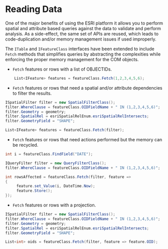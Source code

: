 # Reading Data
One of the major benefits of using the ESRI platform it allows you to perform spatial and attribute based queries against the data to validate and perform analysis. As a side-effect, the same set of APIs are reused, which leads to code-duplication and/or memory management issues if used improperly.

The `ITable` and `IFeatureClass` interfaces have been extended to include `Fetch` methods that simplifies queries by abstracting the complexities while enforcing the proper memory management for the COM objects.

- `Fetch` features or rows with a list of OBJECTIDs.

```c#
    List<IFeature> features = featureClass.Fetch(1,2,3,4,5,6);
```

- `Fetch` features or rows that need a spatial and/or attribute dependencies to filter the results.

```c#  
ISpatialFilter filter = new SpatialFilterClass();
filter.WhereClause = featureClass.OIDFieldName + " IN (1,2,3,4,5,6)";
filter.Geometry = geometry;
filter.SpatialRel = esriSpatialRelEnum.esriSpatialRelIntersects;
filter.GeometryField = "SHAPE";

List<IFeature> features = featureClass.Fetch(filter);
```

- `Fetch` features or rows that need actions performed but the memory can be recycled.

```c#
int i = featureClass.FindField("DATE");

IQueryFilter filter = new QueryFilterClass();
filter.WhereClause = featureClass.OIDFieldName + " IN (1,2,3,4,5,6)";

int rowsAffected = featureClass.Fetch(filter, feature =>
{
     feature.set_Value(i, DateTime.Now);
     feature.Store();
});
```

- `Fetch` features or rows with a projection.

```c#
ISpatialFilter filter = new SpatialFilterClass();
filter.WhereClause = featureClass.OIDFieldName + " IN (1,2,3,4,5,6)";
filter.Geometry = geometry;
filter.SpatialRel = esriSpatialRelEnum.esriSpatialRelIntersects;
filter.GeometryField = "SHAPE";

List<int> oids = featureClass.Fetch(filter, feature => feature.OID);
```
